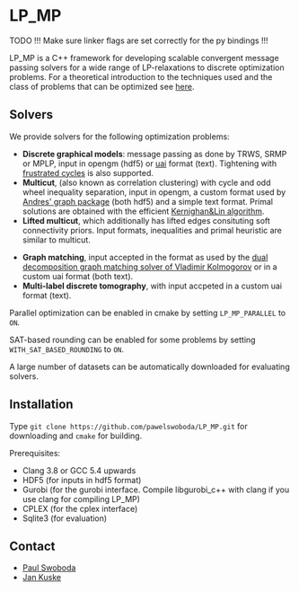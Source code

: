 LP_MP
========

TODO !!!
Make sure linker flags are set correctly for the py bindings
!!!


LP_MP is a C++ framework for developing scalable convergent message passing solvers for a wide range of LP-relaxations to discrete optimization problems.
For a theoretical introduction to the techniques used and the class of problems that can be optimized see [here](https://arxiv.org/abs/1612.05460).

## Solvers
We provide solvers for the following optimization problems:
* **Discrete graphical models**: message passing as done by TRWS, SRMP or MPLP, input in opengm (hdf5) or [uai](http://www.cs.huji.ac.il/project/PASCAL/fileFormat.php) format (text). Tightening with [frustrated cycles](http://cs.nyu.edu/~dsontag/papers/sontag_uai12.pdf) is also supported.
* **Multicut**, (also known as correlation clustering) with cycle<!--, odd wheel and odd bicycle wheel --> and odd wheel inequality separation, input in opengm, a custom format used by [Andres' graph package](https://github.com/bjoern-andres/graph) (both hdf5) and a simple text format. Primal solutions are obtained with the efficient [Kernighan&Lin algorithm](https://github.com/bjoern-andres/graph).
* **Lifted multicut**, which additionally has lifted edges consituting soft connectivity priors. Input formats, inequalities and primal heuristic are similar to multicut.
<!---* **(Asymmetric) Multiway cut with input in the opengm format. -->
* **Graph matching**, input accepted in the format as used by the [dual decomposition graph matching solver of Vladimir Kolmogorov](http://pub.ist.ac.at/~vnk/software/GraphMatching-v1.02.src.zip) or in a custom uai format (both text).
* **Multi-label discrete tomography**, with input accpeted in a custom uai format (text).
<!---* **Tracking by detection** for some cell-tracking problems, with input in a custom text format.-->

<!---*
Additionally, interfaces to the (I)LP-solvers [gurobi](http://www.gurobi.com) and [cplex](http://www.ibm.com/software/integration/optimization/cplex-optimizer/) are available for solving the above optimization problems. In this case the message passing solvers can act as pre-solvers and initial bound providers, improving performance of the subsequent optimization performed by the LP-solvers.
-->

Parallel optimization can be enabled in cmake by setting `LP_MP_PARALLEL` to `ON`.

SAT-based rounding can be enabled for some problems by setting `WITH_SAT_BASED_ROUNDING` to `ON`.

A large number of datasets can be automatically downloaded for evaluating solvers.

## Installation
Type `git clone https://github.com/pawelswoboda/LP_MP.git` for downloading and `cmake` for building.

Prerequisites:
* Clang 3.8 or GCC 5.4 upwards
* HDF5 (for inputs in hdf5 format)
* Gurobi (for the gurobi interface. Compile libgurobi_c++ with clang if you use clang for compiling LP_MP)
* CPLEX (for the cplex interface)
* Sqlite3 (for evaluation)

## Contact
* [Paul Swoboda](https://github.com/pawelswoboda)
* [Jan Kuske](https://github.com/DerJFK)
